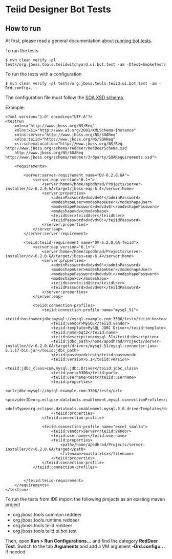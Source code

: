 # Teiid Designer Bot Tests

## How to run

At first, please read a general documentation about [running bot tests](../../README.md).

To run the tests

    $ mvn clean verify -pl tests/org.jboss.tools.teiidwitchyard.ui.bot.test -am -Dtest=SmokeTests

To run the tests with a configuration

    $ mvn clean verify -pl tests/org.jboss.tools.teiid.ui.bot.test -am -Drd.config=...

The configuration file must follow the [SOA XSD schema](http://www.jboss.org/schema/reddeer/3rdparty/SOARequirements.xsd).

Example:
```
<?xml version="1.0" encoding="UTF-8"?>
<testrun
    xmlns="http://www.jboss.org/NS/Req"
    xmlns:xsi="http://www.w3.org/2001/XMLSchema-instance"
    xmlns:server="http://www.jboss.org/NS/SOAReq"
    xmlns:teiid="http://www.jboss.org/NS/SOAReq"
    xsi:schemaLocation="http://www.jboss.org/NS/Req	http://www.jboss.org/schema/reddeer/RedDeerSchema.xsd
    http://www.jboss.org/NS/SOAReq	http://www.jboss.org/schema/reddeer/3rdparty/SOARequirements.xsd">

    <requirements>

        <server:server-requirement name="DV-6.2.0.GA">
            <server:eap version="6.1+">
                <server:home>/home/apodhrad/Projects/server-installer/dv-6.2.0.GA/target/jboss-eap-6.4</server:home>
                <server:properties>
                    <adminPassword>dvdvdv0!</adminPassword>
                    <modeshapeUser>modeshapeUser</modeshapeUser>
                    <modeshapePassword>dvdvdv0!</modeshapePassword>
                    <modeshape>dv</modeshape>
                    <teiidUser>teiidUser</teiidUser>
                    <teiidPassword>dvdvdv0!</teiidPassword>
                </server:properties>
            </server:eap>
        </server:server-requirement>

        <teiid:teiid-requirement name="DV-6.2.0.GA-Teiid">
            <server:eap version="6.1+">
                <server:home>/home/apodhrad/Projects/server-installer/dv-6.2.0.GA/target/jboss-eap-6.4</server:home>
                <server:properties>
                    <adminPassword>dvdvdv0!</adminPassword>
                    <modeshapeUser>modeshapeUser</modeshapeUser>
                    <modeshapePassword>dvdvdv0!</modeshapePassword>
                    <modeshape>dv</modeshape>
                    <teiidUser>teiidUser</teiidUser>
                    <teiidPassword>dvdvdv0!</teiidPassword>
                </server:properties>
            </server:eap>

            <teiid:connection-profiles>
                <teiid:connection-profile name="mysql_51">
                    <teiid:hostname>jdbc:mysql://mysql.example.com:3306/test</teiid:hostname>
                    <teiid:vendor>MySQL</teiid:vendor>
                    <teiid:template>MySQL JDBC Driver</teiid:template>
                    <teiid:name>bqt2</teiid:name>
                    <teiid:description>mysql_51</teiid:description>
                    <teiid:jdbc_path>/home/apodhrad/Projects/server-installer/dv-6.2.0.GA/target/drivers/mysql-51/mysql-connector-java-5.1.17-bin.jar</teiid:jdbc_path>
                    <teiid:password>test</teiid:password>
                    <teiid:version>5.1</teiid:version>
                    <teiid:jdbc_class>com.mysql.jdbc.Driver</teiid:jdbc_class>
                    <teiid:port>3306</teiid:port>
                    <teiid:username>test</teiid:username>
                    <teiid:properties>
                        <url>jdbc:mysql://mysql.example.com:3306/test</url>
                        <providerID>org.eclipse.datatools.enablement.mysql.connectionProfile</providerID>
                        <defnType>org.eclipse.datatools.enablement.mysql.5_0.driverTemplate</defnType>
                    </teiid:properties>
                </teiid:connection-profile>

                <teiid:connection-profile name="excel_smalla">
                    <teiid:vendor>Server</teiid:vendor>
                    <teiid:username></teiid:username>
                    <teiid:properties>
                        <path>/home/apodhrad/Projects/server-installer/dv-6.2.0.GA/target</path>
                        <filename>smalla.xlsx</filename>
                    </teiid:properties>
                </teiid:connection-profile>
            </teiid:connection-profiles>


        </teiid:teiid-requirement>
    </requirements>
</testrun>
```

To run the tests from IDE import the following projects as an existing maven project
- org.jboss.tools.common.reddeer
- org.jboss.tools.runtime.reddeer
- org.jboss.tools.teiid.reddeer
- org.jboss.tools.teiid.ui.bot.test

Then, open **Run > Run Configurations...** and find the category **RedDeer Test**. Switch to the tab **Arguments** and add a VM argument **-Drd.config=...** if needed.
